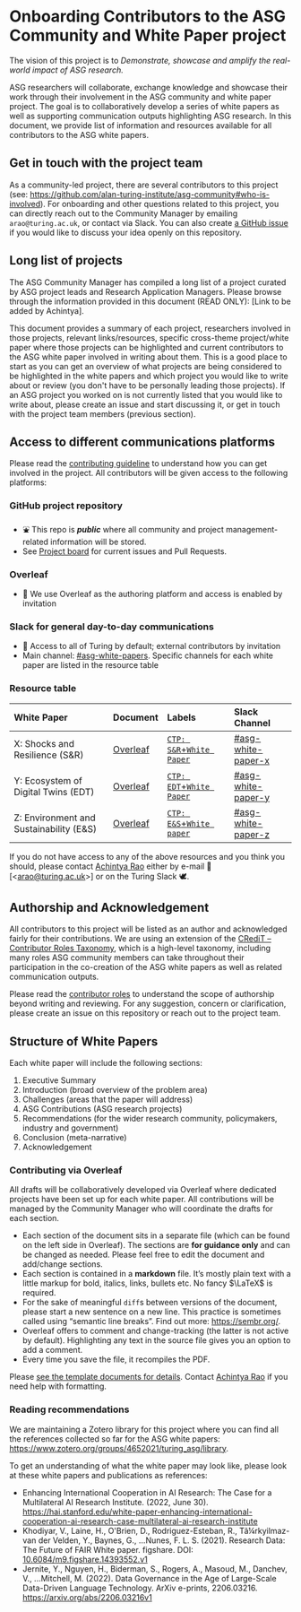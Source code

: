 # Onboarding Contributors to the ASG Community and White Paper project

The vision of this project is to _Demonstrate, showcase and amplify the real-world impact of ASG research._

ASG researchers will collaborate, exchange knowledge and showcase their work through their involvement in the ASG community and white paper project.
The goal is to collaboratively develop a series of white papers as well as supporting communication outputs highlighting ASG research.
In this document, we provide list of information and resources available for all contributors to the ASG white papers.

## Get in touch with the project team

As a community-led project, there are several contributors to this project (see: https://github.com/alan-turing-institute/asg-community#who-is-involved).
For onboarding and other questions related to this project, you can directly reach out to the Community Manager by emailing `arao@turing.ac.uk`, or contact via Slack.
You can also create [a GitHub issue](https://github.com/alan-turing-institute/asg-community/issues/new) if you would like to discuss your idea openly on this repository.

## Long list of projects

The ASG Community Manager has compiled a long list of a project curated by ASG project leads and Research Application Managers. 
Please browse through the information provided in this document (READ ONLY): [Link to be added by Achintya].

This document provides a summary of each project, researchers involved in those projects, relevant links/resources, specific cross-theme project/white paper where those projects can be highlighted and current contributors to the ASG white paper involved in writing about them.
This is a good place to start as you can get an overview of what projects are being considered to be highlighted in the white papers and which project you would like to write about or review (you don't have to be personally leading those projects).
If an ASG project you worked on is not currently listed that you would like to write about, please create an issue and start discussing it, or get in touch with the project team members (previous section).

## Access to different communications platforms

Please read the [contributing guideline](./CONTRIBUTING.md) to understand how you can get involved in the project.
All contributors will be given access to the following platforms:

### GitHub project repository
- ⛲️ This repo is **_public_** where all community and project management-related information will be stored.
- See [Project board](https://github.com/orgs/alan-turing-institute/projects/10/) for current issues and Pull Requests.

### Overleaf
- 🚧 We use Overleaf as the authoring platform and access is enabled by invitation

### Slack for  general day-to-day communications
- 🔐 Access to all of Turing by default; external contributors by invitation
- Main channel: [#asg-white-papers](https://alan-turing-institute.slack.com/messages/asg-white-papers). Specific channels for each white paper are listed in the resource table

### Resource table

| White Paper                             | Document                                                              | Labels                                                                                                                                                      | Slack Channel                                                                            |
|:----------------------------------------|:----------------------------------------------------------------------|:------------------------------------------------------------------------------------------------------------------------------------------------------------|:-----------------------------------------------------------------------------------------|
| X: Shocks and Resilience (S&R)          | [Overleaf](https://www.overleaf.com/project/61f2d68fc1673471017a0445) | [`CTP: S&R`+`White Paper`](https://github.com/alan-turing-institute/asg-community/issues?q=is%3Aissue+label%3A%22White+Paper%22+label%3A%22CTP%3A+S%26R%22) | [#asg-white-paper-x](https://alan-turing-institute.slack.com/messages/asg-white-paper-x) |
| Y: Ecosystem of Digital Twins (EDT)     | [Overleaf](https://www.overleaf.com/project/61f2d6aec1673427a27a0817) | [`CTP: EDT`+`White Paper`](https://github.com/alan-turing-institute/asg-community/issues?q=is%3Aissue+label%3A%22White+Paper%22+label%3A%22CTP%3A+EDT%22) | [#asg-white-paper-y](https://alan-turing-institute.slack.com/messages/asg-white-paper-y) |
| Z: Environment and Sustainability (E&S) | [Overleaf](https://www.overleaf.com/project/61f2d6b6c167340d227a0908) | [`CTP: E&S`+`White paper`](https://github.com/alan-turing-institute/asg-community/issues?q=is%3Aissue+label%3A%22White+Paper%22+label%3A%22CTP%3A+E%26S%22) | [#asg-white-paper-z](https://alan-turing-institute.slack.com/messages/asg-white-paper-z) |

If you do not have access to any of the above resources and you think you should, please contact [Achintya Rao](https://github.com/RaoOfPhysics) either by e-mail 📧 [&lt;[arao@turing.ac.uk](mailto:arao@turing.ac.uk)&gt;] or on the Turing Slack 🕊.

## Authorship and Acknowledgement

All contributors to this project will be listed as an author and acknowledged fairly for their contributions. 
We are using an extension of the [CRediT – Contributor Roles Taxonomy](https://casrai.org/credit/), which is a high-level taxonomy, including many roles ASG community members can take throughout their participation in the co-creation of the ASG white papers as well as related communication outputs. 

Please read the [contributor roles](documentation/contributor-roles.md) to understand the scope of authorship beyond writing and reviewing.
For any suggestion, concern or clarification, please create an issue on this repository or reach out to the project team.

## Structure of White Papers

Each white paper will include the following sections:

1. Executive Summary
1. Introduction (broad overview of the problem area)
1. Challenges (areas that the paper will address)
1. ASG Contributions (ASG research projects) 
1. Recommendations (for the wider research community, policymakers, industry and government)
1. Conclusion (meta-narrative)
1. Acknowledgement

### Contributing via Overleaf

All drafts will be collaboratively developed via Overleaf where dedicated projects have been set up for each white paper.
All contributions will be managed by the Community Manager who will coordinate the drafts for each section.

- Each section of the document sits in a separate file (which can be found on the left side in Overleaf).
  The sections are **for guidance only** and can be changed as needed.
  Please feel free to edit the document and add/change sections.
- Each section is contained in a **markdown** file.
  It’s mostly plain text with a little markup for bold, italics, links, bullets etc.
  No fancy $\LaTeX$ is required.
- For the sake of meaningful `diff`s between versions of the document, please start a new sentence on a new line.
  This practice is sometimes called using “semantic line breaks”.
  Find out more: <https://sembr.org/>.
- Overleaf offers to comment and change-tracking (the latter is not active by default).
  Highlighting any text in the source file gives you an option to add a comment.
- Every time you save the file, it recompiles the PDF.

Please [see the template documents for details](documentation/white-paper-template).
Contact [Achintya Rao](https://github.com/RaoOfPhysics) if you need help with formatting.

### Reading recommendations

We are maintaining a Zotero library for this project where you can find all the references collected so far for the ASG white papers: https://www.zotero.org/groups/4652021/turing_asg/library.

To get an understanding of what the white paper may look like, please look at these white papers and publications as references:
- Enhancing International Cooperation in AI Research: The Case for a Multilateral AI Research Institute. (2022, June 30). https://hai.stanford.edu/white-paper-enhancing-international-cooperation-ai-research-case-multilateral-ai-research-institute
- Khodiyar, V., Laine, H., O'Brien, D., Rodriguez-Esteban, R., Tã¼rkyilmaz-van der Velden, Y., Baynes, G., ...Nunes, F. L. S. (2021). Research Data: The Future of FAIR White paper. figshare. DOI: [10.6084/m9.figshare.14393552.v1](https://figshare.com/articles/journal_contribution/Research_Data_The_Future_of_FAIR_White_paper/14393552/1)
- Jernite, Y., Nguyen, H., Biderman, S., Rogers, A., Masoud, M., Danchev, V., ...Mitchell, M. (2022). Data Governance in the Age of Large-Scale Data-Driven Language Technology. ArXiv e-prints, 2206.03216. https://arxiv.org/abs/2206.03216v1

